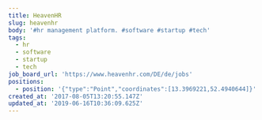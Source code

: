 ```yaml
---
title: HeavenHR
slug: heavenhr
body: '#hr management platform. #software #startup #tech'
tags:
  - hr
  - software
  - startup
  - tech
job_board_url: 'https://www.heavenhr.com/DE/de/jobs'
positions:
  - position: '{"type":"Point","coordinates":[13.3969221,52.4940644]}'
created_at: '2017-08-05T13:20:55.147Z'
updated_at: '2019-06-16T10:36:09.625Z'
---
```


